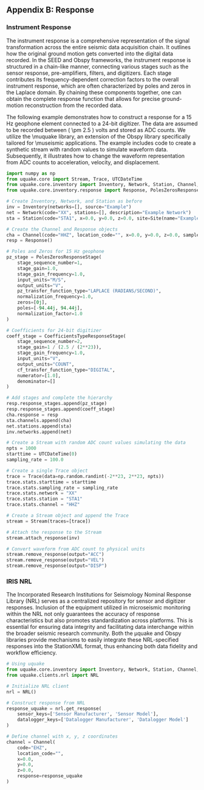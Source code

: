 ---
---

## Appendix B: Response

### Instrument Response

The instrument response is a comprehensive representation of the signal transformation across the entire seismic data acquisition chain. It outlines how the original ground motion gets converted into the digital data recorded. In the SEED and Obspy frameworks, the instrument response is structured in a chain-like manner, connecting various stages such as the sensor response, pre-amplifiers, filters, and digitizers. Each stage contributes its frequency-dependent correction factors to the overall instrument response, which are often characterized by poles and zeros in the Laplace domain. By chaining these components together, one can obtain the complete response function that allows for precise ground-motion reconstruction from the recorded data.

The following example demonstrates how to construct a response for a 15 Hz geophone element connected to a 24-bit digitizer. The data are assumed to be recorded between \( \pm 2.5 \) volts and stored as ADC counts. We utilize the \muquake library, an extension of the Obspy library specifically tailored for \museismic applications. The example includes code to create a synthetic stream with random values to simulate waveform data. Subsequently, it illustrates how to change the waveform representation from ADC counts to acceleration, velocity, and displacement.

```python
import numpy as np
from uquake.core import Stream, Trace, UTCDateTime
from uquake.core.inventory import Inventory, Network, Station, Channel, Site
from uquake.core.inventory.response import Response, PolesZerosResponseStage, CoefficientsTypeResponseStage

# Create Inventory, Network, and Station as before
inv = Inventory(networks=[], source="Example")
net = Network(code="XX", stations=[], description="Example Network")
sta = Station(code="STA1", x=0.0, y=0.0, z=0.0, site=Site(name="Example Site"))

# Create the Channel and Response objects
cha = Channel(code="HHZ", location_code="", x=0.0, y=0.0, z=0.0, sample_rate=100.0)
resp = Response()

# Poles and Zeros for 15 Hz geophone
pz_stage = PolesZerosResponseStage(
    stage_sequence_number=1,
    stage_gain=1.0,
    stage_gain_frequency=1.0,
    input_units="M/S",
    output_units="V",
    pz_transfer_function_type="LAPLACE (RADIANS/SECOND)",
    normalization_frequency=1.0,
    zeros=[0j],
    poles=[-94.44j, 94.44j],
    normalization_factor=1.0
)

# Coefficients for 24-bit digitizer
coeff_stage = CoefficientsTypeResponseStage(
    stage_sequence_number=2,
    stage_gain=1 / (2.5 / (2**23)),
    stage_gain_frequency=1.0,
    input_units="V",
    output_units="COUNT",
    cf_transfer_function_type="DIGITAL",
    numerator=[1.0],
    denominator=[]
)

# Add stages and complete the hierarchy
resp.response_stages.append(pz_stage)
resp.response_stages.append(coeff_stage)
cha.response = resp
sta.channels.append(cha)
net.stations.append(sta)
inv.networks.append(net)

# Create a Stream with random ADC count values simulating the data
npts = 1000
starttime = UTCDateTime(0)
sampling_rate = 100.0

# Create a single Trace object
trace = Trace(data=np.random.randint(-2**23, 2**23, npts))
trace.stats.starttime = starttime
trace.stats.sampling_rate = sampling_rate
trace.stats.network = "XX"
trace.stats.station = "STA1"
trace.stats.channel = "HHZ"

# Create a Stream object and append the Trace
stream = Stream(traces=[trace])

# Attach the response to the Stream
stream.attach_response(inv)

# Convert waveform from ADC count to physical units
stream.remove_response(output="ACC")
stream.remove_response(output="VEL")
stream.remove_response(output="DISP")
```

### IRIS NRL

The Incorporated Research Institutions for Seismology Nominal Response Library (NRL) serves as a centralized repository for sensor and digitizer responses. Inclusion of the equipment utilized in microseismic monitoring within the NRL not only guarantees the accuracy of response characteristics but also promotes standardization across platforms. This is essential for ensuring data integrity and facilitating data interchange within the broader seismic research community. Both the µquake and Obspy libraries provide mechanisms to easily integrate these NRL-specified responses into the StationXML format, thus enhancing both data fidelity and workflow efficiency.

```python
# Using uquake
from uquake.core.inventory import Inventory, Network, Station, Channel, Site
from uquake.clients.nrl import NRL

# Initialize NRL client
nrl = NRL()

# Construct response from NRL
response_uquake = nrl.get_response(
    sensor_keys=['Sensor Manufacturer', 'Sensor Model'],
    datalogger_keys=['Datalogger Manufacturer', 'Datalogger Model']
)

# Define channel with x, y, z coordinates
channel = Channel(
    code="EHZ",
    location_code="",
    x=0.0,
    y=0.0,
    z=0.0,
    response=response_uquake
)
```